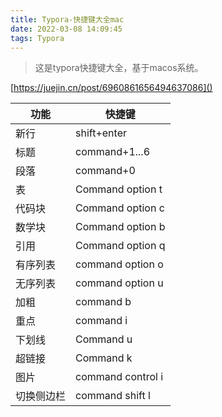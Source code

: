 ```yaml
---
title: Typora-快捷键大全mac
date: 2022-03-08 14:09:45
tags: Typora
---
```


> 这是typora快捷键大全，基于macos系统。

[https://juejin.cn/post/6960861656494637086]()

| 功能       | 快捷键            |
| ---------- | ----------------- |
| 新行       | shift+enter       |
| 标题       | command+1...6     |
| 段落       | command+0         |
| 表         | Command option t  |
| 代码块     | Command option c  |
| 数学块     | Command option b  |
| 引用       | Command option q  |
| 有序列表   | command option o  |
| 无序列表   | command option u  |
| 加粗       | command b         |
| 重点       | command i         |
| 下划线     | Command u         |
| 超链接     | Command k         |
| 图片       | command control i |
| 切换侧边栏 | command shift l   |

